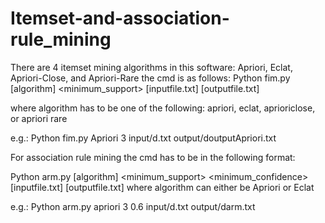 # Itemset-and-association-rule_mining

There are 4 itemset mining algorithms in this software: Apriori, Eclat, Apriori-Close, and Apriori-Rare
the cmd is as follows: Python fim.py [algorithm] <minimum_support> [inputfile.txt] [outputfile.txt]

where algorithm has to be one of the following: apriori, eclat, aprioriclose, or apriori rare

e.g.: Python fim.py Apriori 3 input/d.txt output/doutputApriori.txt


For association rule mining the cmd has to be in the following format: 

Python arm.py [algorithm] <minimum_support> <minimum_confidence> [inputfile.txt] [outputfile.txt]
where algorithm can either be Apriori or Eclat


e.g.: Python arm.py apriori 3 0.6 input/d.txt output/darm.txt 
